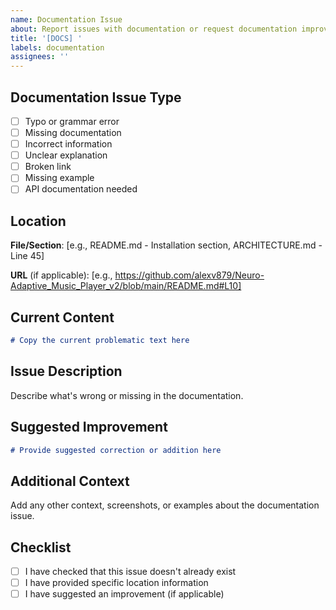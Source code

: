 ```yaml
---
name: Documentation Issue
about: Report issues with documentation or request documentation improvements
title: '[DOCS] '
labels: documentation
assignees: ''
---
```


## Documentation Issue Type
- [ ] Typo or grammar error
- [ ] Missing documentation
- [ ] Incorrect information
- [ ] Unclear explanation
- [ ] Broken link
- [ ] Missing example
- [ ] API documentation needed

## Location
**File/Section**: [e.g., README.md - Installation section, ARCHITECTURE.md - Line 45]

**URL** (if applicable): [e.g., https://github.com/alexv879/Neuro-Adaptive_Music_Player_v2/blob/main/README.md#L10]

## Current Content
```markdown
# Copy the current problematic text here
```

## Issue Description
Describe what's wrong or missing in the documentation.

## Suggested Improvement
```markdown
# Provide suggested correction or addition here
```

## Additional Context
Add any other context, screenshots, or examples about the documentation issue.

## Checklist
- [ ] I have checked that this issue doesn't already exist
- [ ] I have provided specific location information
- [ ] I have suggested an improvement (if applicable)

